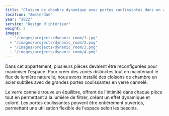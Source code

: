 ```yaml
---
title: "Cloison de chambre dynamique avec portes coulissantes dans un appartement d'Amsterdam"
location: "Amsterdam"
year: "2022"
service: "Design d'intérieur"
weight: 3
images:
  - "/images/projects/dynamic_room/1.jpg"
  - "/images/projects/dynamic_room/2.png"
  - "/images/projects/dynamic_room/3.png"
  - "/images/projects/dynamic_room/4.png"
---
```


Dans cet appartement, plusieurs pièces devaient être reconfigurées pour maximiser l'espace. Pour créer des zones distinctes tout en maintenant le flux de lumière naturelle, nous avons installé des cloisons de chambre en acier subtiles avec de grandes portes coulissantes en verre cannelé.

Le verre cannelé trouve un équilibre, offrant de l'intimité dans chaque pièce tout en permettant à la lumière de filtrer, créant un effet dynamique et coloré. Les portes coulissantes peuvent être entièrement ouvertes, permettant une utilisation flexible de l'espace selon les besoins.